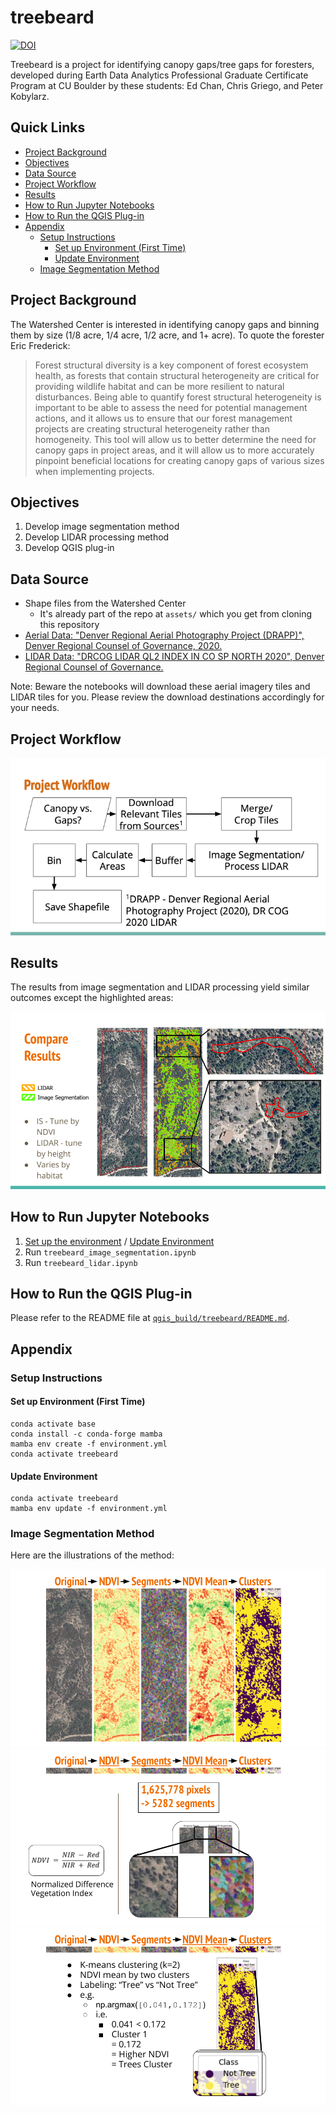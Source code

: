 # treebeard

[![DOI](https://zenodo.org/badge/783989380.svg)](https://zenodo.org/doi/10.5281/zenodo.11107001)

Treebeard is a project for identifying canopy gaps/tree gaps for foresters, developed during Earth Data Analytics Professional Graduate Certificate Program at CU Boulder by these students: Ed Chan, Chris Griego, and Peter Kobylarz.

## Quick Links
- [Project Background](#project-background)
- [Objectives](#objectives)
- [Data Source](#data-source)
- [Project Workflow](#project-workflow)
- [Results](#results)
- [How to Run Jupyter Notebooks](#how-to-run-jupyter-notebooks)
- [How to Run the QGIS Plug-in](#how-to-run-the-qgis-plug-in)
- [Appendix](#appendix)
    - [Setup Instructions](#setup-instructions)
        - [Set up Environment (First Time)](#set-up-environment-first-time)
        - [Update Environment](#update-environment)
    - [Image Segmentation Method](#image-segmentation-method)


## Project Background
The Watershed Center is interested in identifying canopy gaps and binning them by size (1/8 acre, 1/4 acre, 1/2 acre, and 1+ acre). To quote the forester Eric Frederick:
> Forest structural diversity is a key component of forest ecosystem health, as forests that contain structural heterogeneity are critical for providing wildlife habitat and can be more resilient to natural disturbances. Being able to quantify forest structural heterogeneity is important to be able to assess the need for potential management actions, and it allows us to ensure that our forest management projects are creating structural heterogeneity rather than homogeneity. This tool will allow us to better determine the need for canopy gaps in project areas, and it will allow us to more accurately pinpoint beneficial locations for creating canopy gaps of various sizes when implementing projects.

## Objectives
1. Develop image segmentation method
2. Develop LIDAR processing method
3. Develop QGIS plug-in

## Data Source
- Shape files from the Watershed Center
    - It's already part of the repo at `assets/` which you get from cloning this repository
- [Aerial Data: "Denver Regional Aerial Photography Project (DRAPP)", Denver Regional Counsel of Governance, 2020.](https://data.drcog.org/dataset/denver-regional-aerial-photography-project-tiles-2020) 
- [LIDAR Data: "DRCOG LIDAR QL2 INDEX IN CO SP NORTH 2020", Denver Regional Counsel of Governance.](https://data.drcog.org/dataset/lidar-ql2-index-in-co-sp-north-2020)

Note: Beware the notebooks will download these aerial imagery tiles and LIDAR tiles for you. Please review the download destinations accordingly for your needs.

## Project Workflow

![Treebeard Project Workflow](images/project_workflow.png)

## Results

The results from image segmentation and LIDAR processing yield similar outcomes except the highlighted areas:

![Compare Results](images/compare_results.png)

## How to Run Jupyter Notebooks
1. [Set up the environment](#set-up-environment-first-time) / [Update Environment](#update-environment)
2. Run `treebeard_image_segmentation.ipynb`
3. Run `treebeard_lidar.ipynb`

## How to Run the QGIS Plug-in
Please refer to the README file at [`qgis_build/treebeard/README.md`](https://github.com/earthlab-education/treebeard/blob/main/qgis_build/treebeard/README.md).

## Appendix

### Setup Instructions

#### Set up Environment (First Time)
```
conda activate base
conda install -c conda-forge mamba
mamba env create -f environment.yml
conda activate treebeard
```

#### Update Environment
```
conda activate treebeard
mamba env update -f environment.yml
```

### Image Segmentation Method

Here are the illustrations of the method:

![Image Segmentation 01](images/image_segmentation_01.png)
![Image Segmentation 02](images/image_segmentation_02.png)
![Image Segmentation 03](images/image_segmentation_03.png)
